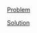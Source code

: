 [Problem](https://leetcode.com/problems/minimize-maximum-of-array)

[Solution](https://leetcode.com/problems/minimize-maximum-of-array/solutions/3384260/2439-minimize-maximum-of-array-simple-solution)
